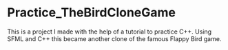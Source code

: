 # Practice_TheBirdCloneGame
This is a project I made with the help of a tutorial to practice C++.
Using SFML and C++ this became another clone of the famous Flappy Bird game.
